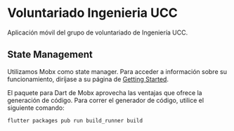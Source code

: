 # Voluntariado Ingenieria UCC

Aplicación móvil del grupo de voluntariado de Ingeniería UCC.

## State Management

Utilizamos Mobx como state manager. Para acceder a información sobre su funcionamiento, diríjase a su página de [Getting Started](https://mobx.netlify.app/getting-started).

El paquete para Dart de Mobx aprovecha las ventajas que ofrece la generación de código. Para correr el generador de código, utilice el siguiente comando:

```sh
flutter packages pub run build_runner build
```